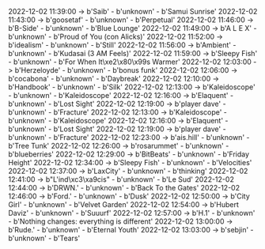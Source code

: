 2022-12-02 11:39:00 -> b'Saib' - b'unknown' - b'Samui Sunrise'
2022-12-02 11:43:00 -> b'goosetaf' - b'unknown' - b'Perpetual'
2022-12-02 11:46:00 -> b'B-Side' - b'unknown' - b'Blue Lounge'
2022-12-02 11:49:00 -> b'A L E X' - b'unknown' - b'Proud of You (con Alicks)'
2022-12-02 11:52:00 -> b'idealism' - b'unknown' - b'Still'
2022-12-02 11:56:00 -> b'Ambient' - b'unknown' - b'Kudasai (3 AM Feels)'
2022-12-02 11:59:00 -> b'Sleepy Fish' - b'unknown' - b'For When It\xe2\x80\x99s Warmer'
2022-12-02 12:03:00 -> b'Herzeloyde' - b'unknown' - b'bonus funk'
2022-12-02 12:06:00 -> b'cocabona' - b'unknown' - b'Daybreak'
2022-12-02 12:10:00 -> b'Handbook' - b'unknown' - b'Silk'
2022-12-02 12:13:00 -> b'Kaleidoscope' - b'unknown' - b'Kaleidoscope'
2022-12-02 12:16:00 -> b'Elaquent' - b'unknown' - b'Lost Sight'
2022-12-02 12:19:00 -> b'player dave' - b'unknown' - b'Fracture'
2022-12-02 12:13:00 -> b'Kaleidoscope' - b'unknown' - b'Kaleidoscope'
2022-12-02 12:16:00 -> b'Elaquent' - b'unknown' - b'Lost Sight'
2022-12-02 12:19:00 -> b'player dave' - b'unknown' - b'Fracture'
2022-12-02 12:23:00 -> b'ais.hill' - b'unknown' - b'Tree Tunk'
2022-12-02 12:26:00 -> b'rosarummet' - b'unknown' - b'blueberries'
2022-12-02 12:29:00 -> b'BitBeats' - b'unknown' - b'Friday Height'
2022-12-02 12:34:00 -> b'Sleepy Fish' - b'unknown' - b'Velocities'
2022-12-02 12:37:00 -> b'LaxCity' - b'unknown' - b'thinking'
2022-12-02 12:41:00 -> b"L'ind\xc3\xa9cis" - b'unknown' - b'Le Sud'
2022-12-02 12:44:00 -> b'DRWN.' - b'unknown' - b'Back To the Gates'
2022-12-02 12:46:00 -> b'Ford.' - b'unknown' - b'Dusk'
2022-12-02 12:50:00 -> b'City Girl' - b'unknown' - b'Velvet Garden'
2022-12-02 12:54:00 -> b'Hubert Daviz' - b'unknown' - b'Suuurf'
2022-12-02 12:57:00 -> b'H.1' - b'unknown' - b'Nothing changes: everything is different'
2022-12-02 13:00:00 -> b'Rude.' - b'unknown' - b'Eternal Youth'
2022-12-02 13:03:00 -> b'sebjin' - b'unknown' - b'Tears'
